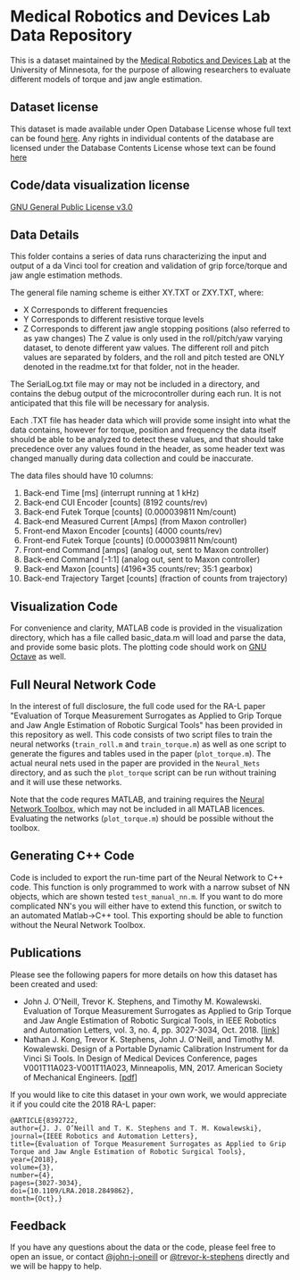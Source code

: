 Medical Robotics and Devices Lab Data Repository
================================================

This is a dataset maintained by the 
[Medical Robotics and Devices Lab](http://me.umn.edu/labs/mrd/) 
at the University of Minnesota, for the purpose of allowing researchers to 
evaluate different models of torque and jaw angle estimation.

Dataset license
---------------

This dataset is made available under Open Database License whose full text can be found 
[here](http://opendatacommons.org/licenses/odbl/). Any rights in individual contents of 
the database are licensed under the Database Contents License whose text can be found 
[here](http://opendatacommons.org/licenses/dbcl/)

Code/data visualization license
-------------------------------

[GNU General Public License v3.0](https://www.gnu.org/licenses/gpl-3.0.en.html)

Data Details
------------

This folder contains a series of data runs characterizing the input and output
of a da Vinci tool for creation and validation of grip force/torque and jaw
angle estimation methods.

The general file naming scheme is either XY.TXT or ZXY.TXT, where:
- X Corresponds to different frequencies
- Y Corresponds to different resistive torque levels
- Z Corresponds to different jaw angle stopping positions (also referred to as yaw changes)
The Z value is only used in the roll/pitch/yaw varying dataset, to denote
different yaw values. The different roll and pitch values are separated by
folders, and the roll and pitch tested are ONLY denoted in the readme.txt for
that folder, not in the header.

The SerialLog.txt file may or may not be included in a directory, and contains
the debug output of the microcontroller during each run. It is not anticipated
that this file will be necessary for analysis.

Each .TXT file has header data which will provide some insight into what the
data contains, however for torque, position and frequency the data itself should
be able to be analyzed to detect these values, and that should take precedence
over any values found in the header, as some header text was changed manually
during data collection and could be inaccurate.

The data files should have 10 columns:
1. Back-end Time \[ms\] (interrupt running at 1 kHz)
2. Back-end CUI Encoder \[counts\] (8192 counts/rev)
3. Back-end Futek Torque \[counts\] (0.000039811 Nm/count)
4. Back-end Measured Current \[Amps\] (from Maxon controller)
5. Front-end Maxon Encoder \[counts\] (4000 counts/rev)
6. Front-end Futek Torque \[counts\] (0.000039811 Nm/count)
7. Front-end Command \[amps\] (analog out, sent to Maxon controller)
8. Back-end Command \[-1:1\] (analog out, sent to Maxon controller)
9. Back-end Maxon \[counts\] (4196*35 counts/rev; 35:1 gearbox)
10. Back-end Trajectory Target \[counts\] (fraction of counts from trajectory)

Visualization Code
------------------

For convenience and clarity, MATLAB code is provided in the visualization 
directory, which has a file called basic_data.m will load and parse the 
data, and provide some basic plots. The plotting code should work on 
[GNU Octave](https://www.gnu.org/software/octave/) as well.

Full Neural Network Code
------------------------

In the interest of full disclosure, the full code used for the RA-L paper "Evaluation of Torque Measurement Surrogates as Applied to Grip Torque and Jaw Angle Estimation of Robotic Surgical Tools" has been provided in this repository as well. This code consists of two script files to train the neural networks (`train_roll.m` and `train_torque.m`) as well as one script to generate the figures and tables used in the paper (`plot_torque.m`). The actual neural nets used in the paper are provided in the `Neural_Nets` directory, and as such the `plot_torque` script can be run without training and it will use these networks.

Note that the code requres MATLAB, and training requires the [Neural Network Toolbox](https://uk.mathworks.com/products/neural-network.html), which may not be included in all MATLAB licences. Evaluating the networks (`plot_torque.m`) should be possible without the toolbox.

Generating C++ Code
-------------------
Code is included to export the run-time part of the Neural Network to C++ code.  This function is only programmed to work with a narrow subset of NN objects, which are shown tested `test_manual_nn.m`. If you want to do more complicated NN's you will either have to extend this function, or switch to an automated Matlab->C++ tool. This exporting should be able to function without the Neural Network Toolbox.

Publications
------------
Please see the following papers for more details on how this dataset has been 
created and used:

 - John J. O'Neill, Trevor K. Stephens, and Timothy M. Kowalewski. Evaluation of Torque Measurement Surrogates as Applied to Grip Torque and Jaw Angle Estimation of Robotic Surgical Tools, in IEEE Robotics and Automation Letters, vol. 3, no. 4, pp. 3027-3034, Oct. 2018. \[[link](http://doi.org/10.1109/LRA.2018.2849862)\]
 - Nathan J. Kong, Trevor K. Stephens, John J. O'Neill, and Timothy M. Kowalewski. Design of a Portable Dynamic Calibration Instrument for da Vinci Si Tools. In Design of Medical Devices Conference, pages V001T11A023-V001T11A023, Minneapolis, MN, 2017. American Society of Mechanical Engineers. \[[pdf](http://www.me.umn.edu/labs/mrd/pdfs/Kong2017DesignPortableDynamic.pdf)\]

If you would like to cite this dataset in your own work, we would appreciate it if you could cite the 2018 RA-L paper:
```
@ARTICLE{8392722,
author={J. J. O’Neill and T. K. Stephens and T. M. Kowalewski},
journal={IEEE Robotics and Automation Letters},
title={Evaluation of Torque Measurement Surrogates as Applied to Grip Torque and Jaw Angle Estimation of Robotic Surgical Tools},
year={2018},
volume={3},
number={4},
pages={3027-3034},
doi={10.1109/LRA.2018.2849862},
month={Oct},}
```

Feedback
--------

If you have any questions about the data or the code, please feel free to open an issue, or contact [@john-j-oneill](https://github.com/john-j-oneill) or [@trevor-k-stephens](https://github.com/trevor-k-stephens) directly and we will be happy to help.
